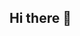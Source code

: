 ## Hi there 👋

<!--
**sourajitmitraa/sourajitmitraa** is a ✨ _special_ ✨ repository because its `README.md` (this file) appears on your GitHub profile.
echo "# sourajitmitraa" >> README.md
git init
git add README.md
git commit -m "first commit"
git branch -M main
git remote add origin https://github.com/sourajitmitraa/sourajitmitraa.git
git push -u origin main
Here are some ideas to get you started:

- 🔭 I’m currently working on ...
- 🌱 I’m currently learning ...
- 👯 I’m looking to collaborate on ...
- 🤔 I’m looking for help with ...
- 💬 Ask me about ...
- 📫 How to reach me: ...
- 😄 Pronouns: ...
- ⚡ Fun fact: ...
-->
